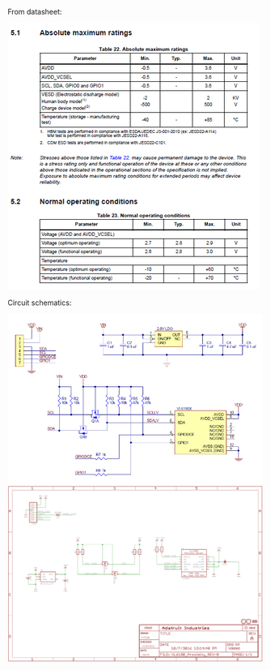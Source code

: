 From datasheet:

![dat1](img/ratings.png)

Circuit schematics:

![schem1](img/breakout-schematic-pololu.png)
![schem2](img/breakout-schematic-adafruit.png)
